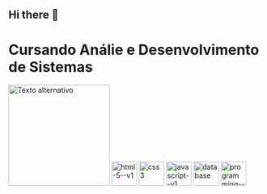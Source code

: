 ## Hi there 👋

# Cursando Análie e Desenvolvimento de Sistemas
<img src= "https://media.tenor.com/03h-1rm2SwYAAAAi/keyvon-crawford-kilo-tray-ballas.gif" alt="Texto alternativo" width="200px" height="200px">

<img width="50" height="48" src="https://img.icons8.com/color/48/html-5--v1.png" alt="html-5--v1" style="display: inline-block"/>
<img width="50" height="48" src="https://img.icons8.com/color/48/css3.png" alt="css3" style="display: inline-block"/>
<img width="50" height="48" src="https://img.icons8.com/color/48/javascript--v1.png" alt="javascript--v1" style="display: inline-block"/>
<img width="50" height="48" src="https://img.icons8.com/pulsar-gradient/48/database.png" alt="database" style="display: inline-block"/>
<img width="50" height="48" src="https://img.icons8.com/color/48/programming--v1.png" alt="programming--v1" style="display: inline-block"/>




<!--
**jaovls/jaovls** is a ✨ _special_ ✨ repository because its `README.md` (this file) appears on your GitHub profile.

Here are some ideas to get you started:

- 🔭 I’m currently working on ...
- 🌱 I’m currently learning ...
- 👯 I’m looking to collaborate on ...
- 🤔 I’m looking for help with ...
- 💬 Ask me about ...
- 📫 How to reach me: ...
- 😄 Pronouns: ...
- ⚡ Fun fact: ...
-->

